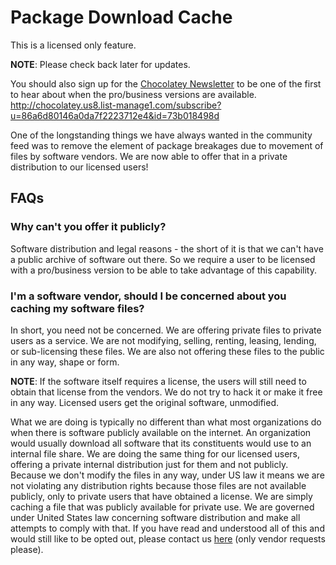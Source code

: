 # Package Download Cache

This is a licensed only feature.

**NOTE**: Please check back later for updates.

You should also sign up for the [Chocolatey Newsletter](http://chocolatey.us8.list-manage1.com/subscribe?u=86a6d80146a0da7f2223712e4&id=73b018498d) to be one of the first to hear about when the pro/business versions are available. http://chocolatey.us8.list-manage1.com/subscribe?u=86a6d80146a0da7f2223712e4&id=73b018498d

One of the longstanding things we have always wanted in the community feed was to remove the element of package breakages due to movement of files by software vendors. We are now able to offer that in a private distribution to our licensed users!

## FAQs
### Why can't you offer it publicly? 
Software distribution and legal reasons - the short of it is that we can't have a public archive of software out there. So we require a user to be licensed with a pro/business version to be able to take advantage of this capability.

### I'm a software vendor, should I be concerned about you caching my software files?
In short, you need not be concerned. We are offering private files to private users as a service. We are not modifying, selling, renting, leasing, lending, or sub-licensing these files. We are also not offering these files to the public in any way, shape or form.

**NOTE**: If the software itself requires a license, the users will still need to obtain that license from the vendors. We do not try to hack it or make it free in any way. Licensed users get the original software, unmodified.

What we are doing is typically no different than what most organizations do when there is software publicly available on the internet. An organization would usually download all software that its constituents would use to an internal file share. We are doing the same thing for our licensed users, offering a private internal distribution just for them and not publicly. Because we don't modify the files in any way, under US law it means we are not violating any distribution rights because those files are not available publicly, only to private users that have obtained a license. We are simply caching a file that was publicly available for private use. We are governed under United States law concerning software distribution and make all attempts to comply with that. If you have read and understood all of this and would still like to be opted out, please contact us <a href="mailto:chocolateywebadmin at googlegroups dot com?subject=[Insert Your Software Name Here] - Chocolatey Community Feed Caching Opt-Out&body=Please fill in details of your request (software name, package page url is helpful, specifically why you want this software opted out). Please remember to change the to address to a valid email address.">here</a> (only vendor requests please).